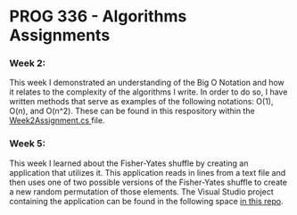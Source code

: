# PROG 336 - Algorithms Assignments
### Week 2:
This week I demonstrated an understanding of the Big O Notation and how it relates to the complexity of the algorithms I write. In order to do so, I have written methods that serve as examples of the following notations: O(1), O(n), and O(n^2). These can be found in this respository within the [Week2Assignment.cs ](https://github.com/karenspriggs/algorithms-homework/blob/main/Week2Assignment.cs) file.

### Week 5:
This week I learned about the Fisher-Yates shuffle by creating an application that utilizes it. This application reads in lines from a text file and then uses one of two possible versions of the Fisher-Yates shuffle to create a new random permutation of those elements. The Visual Studio project containing the application can be found in the following space [in this repo](https://github.com/karenspriggs/algorithms-homework/tree/main/FisherYatesShuffle).

